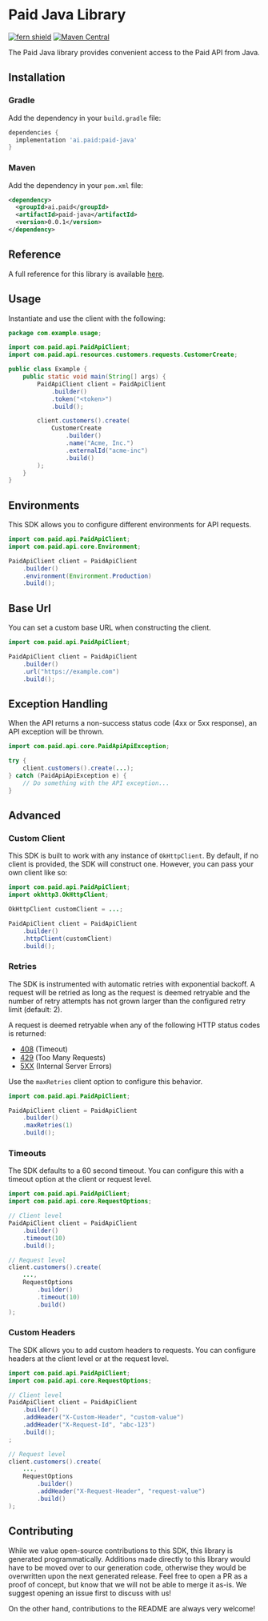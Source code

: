 # Paid Java Library

[![fern shield](https://img.shields.io/badge/%F0%9F%8C%BF-Built%20with%20Fern-brightgreen)](https://buildwithfern.com?utm_source=github&utm_medium=github&utm_campaign=readme&utm_source=https%3A%2F%2Fgithub.com%2Fpaid-ai%2Fpaid-java)
[![Maven Central](https://img.shields.io/maven-central/v/ai.paid/paid-java)](https://central.sonatype.com/artifact/ai.paid/paid-java)

The Paid Java library provides convenient access to the Paid API from Java.

## Installation

### Gradle

Add the dependency in your `build.gradle` file:

```groovy
dependencies {
  implementation 'ai.paid:paid-java'
}
```

### Maven

Add the dependency in your `pom.xml` file:

```xml
<dependency>
  <groupId>ai.paid</groupId>
  <artifactId>paid-java</artifactId>
  <version>0.0.1</version>
</dependency>
```

## Reference

A full reference for this library is available [here](https://github.com/paid-ai/paid-java/blob/HEAD/./reference.md).

## Usage

Instantiate and use the client with the following:

```java
package com.example.usage;

import com.paid.api.PaidApiClient;
import com.paid.api.resources.customers.requests.CustomerCreate;

public class Example {
    public static void main(String[] args) {
        PaidApiClient client = PaidApiClient
            .builder()
            .token("<token>")
            .build();

        client.customers().create(
            CustomerCreate
                .builder()
                .name("Acme, Inc.")
                .externalId("acme-inc")
                .build()
        );
    }
}
```

## Environments

This SDK allows you to configure different environments for API requests.

```java
import com.paid.api.PaidApiClient;
import com.paid.api.core.Environment;

PaidApiClient client = PaidApiClient
    .builder()
    .environment(Environment.Production)
    .build();
```

## Base Url

You can set a custom base URL when constructing the client.

```java
import com.paid.api.PaidApiClient;

PaidApiClient client = PaidApiClient
    .builder()
    .url("https://example.com")
    .build();
```

## Exception Handling

When the API returns a non-success status code (4xx or 5xx response), an API exception will be thrown.

```java
import com.paid.api.core.PaidApiApiException;

try {
    client.customers().create(...);
} catch (PaidApiApiException e) {
    // Do something with the API exception...
}
```

## Advanced

### Custom Client

This SDK is built to work with any instance of `OkHttpClient`. By default, if no client is provided, the SDK will construct one. 
However, you can pass your own client like so:

```java
import com.paid.api.PaidApiClient;
import okhttp3.OkHttpClient;

OkHttpClient customClient = ...;

PaidApiClient client = PaidApiClient
    .builder()
    .httpClient(customClient)
    .build();
```

### Retries

The SDK is instrumented with automatic retries with exponential backoff. A request will be retried as long
as the request is deemed retryable and the number of retry attempts has not grown larger than the configured
retry limit (default: 2).

A request is deemed retryable when any of the following HTTP status codes is returned:

- [408](https://developer.mozilla.org/en-US/docs/Web/HTTP/Status/408) (Timeout)
- [429](https://developer.mozilla.org/en-US/docs/Web/HTTP/Status/429) (Too Many Requests)
- [5XX](https://developer.mozilla.org/en-US/docs/Web/HTTP/Status/500) (Internal Server Errors)

Use the `maxRetries` client option to configure this behavior.

```java
import com.paid.api.PaidApiClient;

PaidApiClient client = PaidApiClient
    .builder()
    .maxRetries(1)
    .build();
```

### Timeouts

The SDK defaults to a 60 second timeout. You can configure this with a timeout option at the client or request level.

```java
import com.paid.api.PaidApiClient;
import com.paid.api.core.RequestOptions;

// Client level
PaidApiClient client = PaidApiClient
    .builder()
    .timeout(10)
    .build();

// Request level
client.customers().create(
    ...,
    RequestOptions
        .builder()
        .timeout(10)
        .build()
);
```

### Custom Headers

The SDK allows you to add custom headers to requests. You can configure headers at the client level or at the request level.

```java
import com.paid.api.PaidApiClient;
import com.paid.api.core.RequestOptions;

// Client level
PaidApiClient client = PaidApiClient
    .builder()
    .addHeader("X-Custom-Header", "custom-value")
    .addHeader("X-Request-Id", "abc-123")
    .build();
;

// Request level
client.customers().create(
    ...,
    RequestOptions
        .builder()
        .addHeader("X-Request-Header", "request-value")
        .build()
);
```

## Contributing

While we value open-source contributions to this SDK, this library is generated programmatically.
Additions made directly to this library would have to be moved over to our generation code,
otherwise they would be overwritten upon the next generated release. Feel free to open a PR as
a proof of concept, but know that we will not be able to merge it as-is. We suggest opening
an issue first to discuss with us!

On the other hand, contributions to the README are always very welcome!